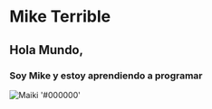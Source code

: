 # Mike Terrible
##  Hola Mundo, 
### Soy Mike y estoy aprendiendo a programar
![Maiki](https://i.scdn.co/image/ab6761610000e5ebbe251f4f3901c5887569dd7a)
'#000000'